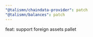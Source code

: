 ```yaml
---
"@talismn/chaindata-provider": patch
"@talismn/balances": patch
---
```


feat: support foreign assets pallet

